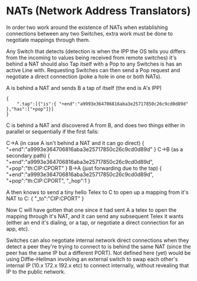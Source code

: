 NATs (Network Address Translators)
==================================

In order two work around the existence of NATs when establishing connections between any two Switches, extra work must be done to negotiate mappings through them.

Any Switch that detects (detection is when the IPP the OS tells you differs from the incoming to values being received from remote switches) it's behind a NAT should also Tap itself with a Pop to any Switches is has an active Line with.  Requesting Switches can then send a Pop request and negotiate a direct connection (poke a hole in one or both NATs). 

A is behind a NAT and sends B a tap of itself (the end is A's IPP)

	{
		".tap":[{"is":{ "+end":"a9993e364706816aba3e25717850c26c9cd0d89d" },"has":["+pop"]}]
	}

C is behind a NAT and discovered A from B, and does two things either in parallel or sequentially if the first fails:

C->A (in case A isn't behind a NAT and it can go direct)
	{
		"+end":"a9993e364706816aba3e25717850c26c9cd0d89d"
	}
C->B (as a secondary path)
	{
		"+end":"a9993e364706816aba3e25717850c26c9cd0d89d",
		"+pop":"th:CIP:CPORT"
	}
B->A (just forwarding due to the tap)
{
	"+end":"a9993e364706816aba3e25717850c26c9cd0d89d",
	"+pop":"th:CIP:CPORT",
	"_hop":1
}

A then knows to send a tiny hello Telex to C to open up a mapping from it's NAT to C:
	{
		"_to":"CIP:CPORT"
	}

Now C will have gotten that one since it had sent A a telex to open the mapping through it's NAT, and it can send any subsequent Telex it wants (either an end it's dialing, or a tap, or negotiate a direct connection for an app, etc).

Switches can also negotiate internal network direct connections when they detect a peer they're trying to connect to is behind the same NAT (since the peer has the same IP but a different PORT).  Not defined here (yet) would be using Diffie–Hellman involving an external switch to swap each other's internal IP (10.x 172.x 192.x etc) to connect internally, without revealing that IP to the public network.


